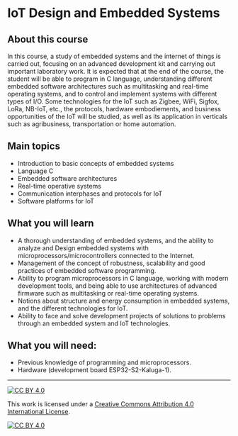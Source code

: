 # IoT Design and Embedded Systems
## About this course
In this course, a study of embedded systems and the internet of things is carried out, focusing on an advanced development kit and carrying out important laboratory work. It is expected that at the end of the course, the student will be able to program in C language, understanding different embedded software architectures such as multitasking and real-time operating systems, and to control and implement systems with different types of I/O. Some technologies for the IoT such as Zigbee, WiFi, Sigfox, LoRa, NB-IoT, etc., the protocols, hardware embodiements, and business opportunities of the IoT will be studied, as well as its application in verticals such as agribusiness, transportation or home automation.

## Main topics
* Introduction to basic concepts of embedded systems
* Language C
* Embedded software architectures
* Real-time operative systems
* Communication interphases and protocols for IoT
* Software platforms for IoT

## What you will learn
* A thorough understanding of embedded systems, and the ability to analyze and Design embedded systems with microprocessors/microcontrollers connected to the Internet.
* Management of the concept of robustness, scalability and good practices of embedded software programming.
* Ability to program microprocessors in C language, working with modern development tools, and being able to use architectures of
advanced firmware such as multitasking or real-time operating systems.
* Notions about structure and energy consumption in embedded systems, and the different technologies for IoT.
* Ability to face and solve development projects of solutions to problems through an embedded system and IoT technologies.

## What you will need:
* Previous knowledge of programming and microprocessors.
* Hardware (development board ESP32-S2-Kaluga-1).

***
[![CC BY 4.0][cc-by-shield]][cc-by]

This work is licensed under a
[Creative Commons Attribution 4.0 International License][cc-by].

[![CC BY 4.0][cc-by-image]][cc-by]

[cc-by]: http://creativecommons.org/licenses/by/4.0/
[cc-by-image]: https://i.creativecommons.org/l/by/4.0/88x31.png
[cc-by-shield]: https://img.shields.io/badge/License-CC%20BY%204.0-lightgrey.svg
